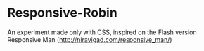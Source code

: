 # Responsive-Robin
An experiment made only with CSS, inspired on the Flash version Responsive Man (http://niravigad.com/responsive_man/)
